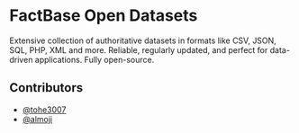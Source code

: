 # FactBase Open Datasets
Extensive collection of authoritative datasets in formats like CSV, JSON, SQL, PHP, XML and more. Reliable, regularly updated, and perfect for data-driven applications. Fully open-source.





## Contributors
- [@tohe3007](https://github.com/tohe3007)
- [@almoji](https://github.com/almoji)
